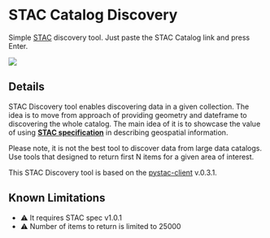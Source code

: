# STAC Catalog Discovery
Simple [STAC](http://stacspec.org/) discovery tool. Just paste the STAC Catalog link and press Enter.

![](https://user-images.githubusercontent.com/17071295/149538139-e021a5e9-cdf2-4e8c-a785-9209b26b42d6.gif)

## Details
STAC Discovery tool enables discovering data in a given collection. The idea is to move from approach of providing geometry and dateframe to discovering the whole catalog.
The main idea of it is to showcase the value of using **[STAC specification](http://stacspec.org/)** in describing geospatial information.

Please note, it is not the best tool to discover data from large data catalogs. Use tools that designed to return first N items for a given area of interest.

This STAC Discovery tool is based on the [pystac-client](https://pystac-client.readthedocs.io/en/latest/) v.0.3.1. 
## Known Limitations
- :warning: It requires STAC spec v1.0.1
- :warning: Number of items to return is limited to 25000
